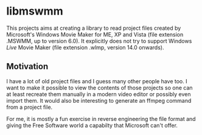 # libmswmm
This projects aims at creating a library to read project files created by Microsoft's Windows Movie Maker for ME, XP and Vista (file extension .MSWMM, up to version 6.0). It explicitly does not try to support Windows *Live* Movie Maker (file extension .wlmp, version 14.0 onwards).

## Motivation
I have a lot of old project files and I guess many other people have too. I want to make it possible to view the contents of those projects so one can at least recreate them manually in a modern video editor or possibly even import them. It would also be interesting to generate an ffmpeg command from a project file.

For me, it is mostly a fun exercise in reverse engineering the file format and giving the Free Software world a capabilty that Microsoft can't offer.
